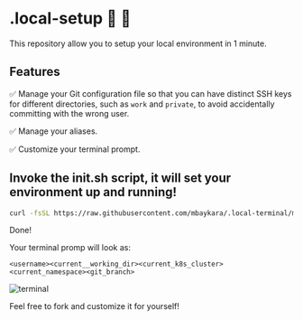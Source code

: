 # .local-setup :rocket: :trident:

This repository allow you to setup your local environment in 1 minute.


## Features
:white_check_mark: Manage your Git configuration file so that you can have distinct SSH keys for different directories, such as `work` and `private`, to avoid accidentally committing with the wrong user.

:white_check_mark: Manage your aliases.

:white_check_mark: Customize your terminal prompt.

## Invoke the init.sh script, it will set your environment up and running!

```bash
curl -fsSL https://raw.githubusercontent.com/mbaykara/.local-terminal/main/init.sh | bash
```

Done!


Your terminal promp will look as:
```
<username><current__working_dir><current_k8s_cluster><current_namespace><git_branch>
```
![terminal](image.png)

Feel free to fork and customize it for yourself! 
